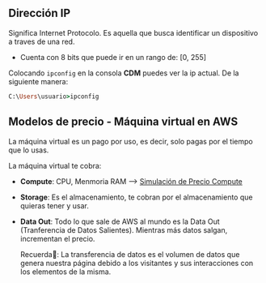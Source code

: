 
## Dirección IP
Significa Internet Protocolo. Es aquella que busca identificar un dispositivo a traves de una red.
- Cuenta con 8 bits que puede ir en un rango de: [0, 255]

Colocando `ipconfig` en la consola **CDM** puedes ver la ip actual. De la siguiente manera:

```ruby 
C:\Users\usuario>ipconfig
```

## Modelos de precio - Máquina virtual en AWS

La máquina virtual es un pago por uso, es decir, solo pagas por el tiempo que lo usas.

La máquina virtual te cobra:
* **Compute**: CPU, Menmoria RAM --> [Simulación de Precio Compute](https://aws.amazon.com/es/ec2/pricing/on-demand/)
* **Storage**: Es el almacenamiento, te cobran por el almacenamiento que quieras tener y usar.
* **Data Out**: Todo lo que sale de AWS al mundo es la Data Out (Tranferencia de Datos Salientes). Mientras más datos salgan, incrementan el precio.

  Recuerda👀: 
  La transferencia de datos es el volumen de datos que genera nuestra página debido a los visitantes y sus interacciones con los elementos de la misma.

